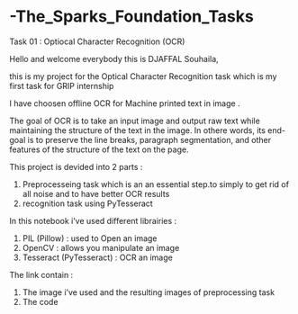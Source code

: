 # -The_Sparks_Foundation_Tasks
Task 01 : Optiocal Character Recognition (OCR) 

Hello and welcome  everybody this is DJAFFAL Souhaila,

this is my project for the Optical Character Recognition task which is my first task for GRIP internship 

I have choosen offline OCR for Machine printed text in image . 


The goal of OCR is to take an input image and output raw text while maintaining the structure of the text in the image.
In othere words, its end-goal is to preserve the line breaks, paragraph segmentation, and other features of the structure of the text on the page.

This project is devided into 2 parts :
1. Preprocesseing task which is an an essential step.to simply to get rid of all noise and to have better OCR results 
2. recognition task using PyTesseract

In this notebook i’ve used different librairies : 
1. PIL (Pillow) : used to Open an image
2. OpenCV : allows you manipulate an image 
3. Tesseract (PyTesseract) : OCR an image
  

The link contain :
1.	The image i’ve used and the resulting images of preprocessing task
2.	The code 
